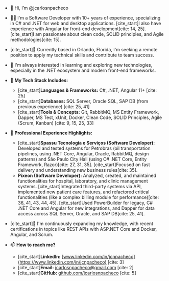 - 👋 Hi, I’m @jcarlosnpacheco

- 👨‍💻 I'm a Software Developer with 10+ years of experience, specializing in C# and .NET for web and desktop applications. [cite_start]I also have experience with Angular for front-end development[cite: 14, 25]. [cite_start]I am passionate about clean code, SOLID principles, and Agile methodologies[cite: 15].

- [cite_start]📍 Currently based in Orlando, Florida, I'm seeking a remote position to apply my technical skills and contribute to team success.

- 👀 I'm always interested in learning and exploring new technologies, especially in the .NET ecosystem and modern front-end frameworks.

- 🚀 **My Tech Stack Includes:**
    * [cite_start]**Languages & Frameworks:** C#, .NET, Angular 11+ [cite: 25]
    * [cite_start]**Databases:** SQL Server, Oracle SQL, SAP DB (from previous experience) [cite: 25, 41]
    * [cite_start]**Tools & Concepts:** Git, RabbitMQ, MS Entity Framework, Dapper, MS Test, xUnit, Docker, Clean Code, SOLID Principles, Agile (Scrum, Kanban) [cite: 9, 15, 25, 33]

- 💼 **Professional Experience Highlights:**
    * [cite_start]**Spassu Tecnologia e Serviços (Software Developer):** Developed and tested systems for Petrobras (oil transportation pipelines, using .NET Core, Angular, Oracle, RabbitMQ, design patterns) and São Paulo City Hall (using C# .NET Core, Entity Framework, Razor)[cite: 27, 31, 35]. [cite_start]Focused on fast delivery and understanding new business rules[cite: 35].
    * **Pixeon (Software Developer):** Analyzed, created, and maintained functionalities for hospital, laboratory, and clinic management systems. [cite_start]Integrated third-party systems via API, implemented new patient care features, and refactored critical functionalities (like a complex billing module for performance)[cite: 36, 41, 43, 44, 45]. [cite_start]Used PowerBuilder for legacy, C# .NET Core and Angular for new integrations, and Dapper for data access across SQL Server, Oracle, and SAP DB[cite: 25, 41].

- [cite_start]🌱 I'm continuously expanding my knowledge, with recent certifications in topics like REST APIs with ASP.NET Core and Docker, Angular, and Scrum.

- 📫 **How to reach me?**
    * [cite_start]**LinkedIn:** [www.linkedin.com/in/jcnpacheco](https://www.linkedin.com/in/jcnpacheco) [cite: 3]
    * [cite_start]**Email:** jcarlosnpacheco@gmail.com [cite: 2]
    * [cite_start]**GitHub:** [github.com/jcarlosnpacheco](https://github.com/jcarlosnpacheco) [cite: 5]
